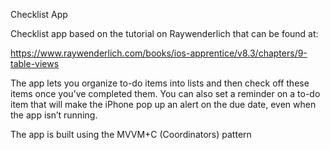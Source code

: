 Checklist App

Checklist app based on the tutorial on Raywenderlich that can be found at:

https://www.raywenderlich.com/books/ios-apprentice/v8.3/chapters/9-table-views


The app lets you organize to-do items into lists and then check off these items once you’ve completed them. You can also set a reminder on a to-do item that will make the iPhone pop up an alert on the due date, even when the app isn’t running.

The app is built using the MVVM+C (Coordinators) pattern
